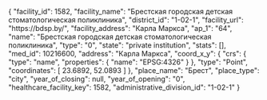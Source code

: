 {
    "facility_id": 1582,
    "facility_name": "Брестская городская детская стоматологическая поликлиника",
    "district_id": "1-02-1",
    "facility_url": "https:\/\/bdsp.by\/",
    "facility_address": "Карла Маркса",
    "ap_1": "64",
    "name": "Брестская городская детская стоматологическая поликлиника",
    "type": "0",
    "state": "private institution",
    "stats": [],
    "med_id": 10216600,
    "address": "Карла Маркса",
    "coord_x_y": {
        "crs": {
            "type": "name",
            "properties": {
                "name": "EPSG:4326"
            }
        },
        "type": "Point",
        "coordinates": [
            23.6892,
            52.0893
        ]
    },
    "place_name": "Брест",
    "place_type": "city",
    "year_of_closing": null,
    "year_of_opening": "0",
    "healthcare_facility_key": 1582,
    "administrative_division_id": "1-02-1"
}